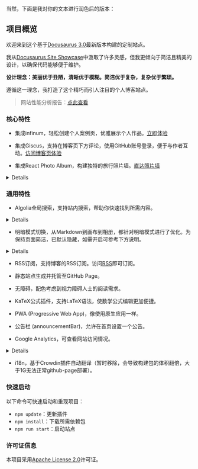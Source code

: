 当然，下面是我对你的文本进行润色后的版本：

## 项目概览

欢迎来到这个基于[Docusaurus 3.0](https://docusaurus.io/)最新版本构建的定制站点。

我从[Docusaurus Site Showcase](https://docusaurus.io/showcase)中汲取了许多灵感，但我更倾向于简洁且精美的设计，以确保代码能够便于维护。

**设计理念：美丽优于丑陋，清晰优于模糊。简洁优于复杂，复杂优于繁琐。**

遵循这一理念，我打造了这个精巧而引人注目的个人博客站点。

> 网站性能分析报告：[点此查看](https://pagespeed.web.dev/)

### 核心特性

- 集成infinum，轻松创建个人案例页，优雅展示个人作品。[立即体验](https://jiangmiemie.com/)

- 集成Giscus，支持在博客页下方评论，使用GitHub账号登录，便于与作者互动。[访问博客页体验](https://jiangmiemie.com/blog/blog/)

- 集成React Photo Album，构建独特的旅行照片墙。[直达照片墙](https://jiangmiemie.com/gallery/)
<details>
点击照片可放大并展示照片描述，支持多种布局、按标签筛选、点击单独查看、显示图片大小与描述、前后预览、图片放大、缩小等功能。`src\pages\gallery\index.js`中的 `photos` 字段为相册图片，可按需自定义。
</details>

### 通用特性

- Algolia全局搜索，支持站内搜索，帮助你快速找到所需内容。
<details>
获取Algolia的 `Application ID` 和 `Search-Only API Key`，并填入 `docusaurus.config.js` 的 `algolia` 字段。

添加搜索框：
```javascript
navbar: {
  title: '首页',
  hideOnScroll: true,
  items: [
    // 搜索框
    {
      type: 'search',
      position: 'right',
    },
  ]
},
```
</details>

- 明暗模式切换，从Markdown到画布到相册，都针对明暗模式进行了优化。为保持页面简洁，已默认隐藏，如需开启可参考下方说明。 
<details>
```
    //将下方代码中的disableSwitch: true改为false即可显示明暗切换按钮
    colorMode: {
      defaultMode: 'light',//定义首次访问的颜色
      disableSwitch: true,//隐藏明暗切换按钮
      respectPrefersColorScheme: false,//跟随用户系统默认
    },
```
</details>

- RSS订阅，支持博客的RSS订阅。访问[RSS](https://jiangmiemie.com/blog/rss.xml)即可订阅。

- 静态站点生成并托管至GitHub Page。

- 无障碍，配色考虑到视力障碍人士的阅读需求。

- KaTeX公式插件，支持LaTeX语法，使数学公式编辑更加便捷。

- PWA (Progressive Web App)，像使用原生应用一样。

- 公告栏 (announcementBar)，允许在首页设置一个公告。

- Google Analytics，可查看网站访问情况。
<details>
获取谷歌分析代码，并填入 `docusaurus.config.js` 的 `googleAnalytics` 字段。
</details>

- i18n，基于Crowdin插件自动翻译（暂时移除，会导致构建包的体积翻倍，大于1G无法正常github-page部署）。

### 快速启动

以下命令可快速启动和重现项目：

- `npm update`：更新插件
- `npm install`：下载所需依赖包
- `npm run start`：启动站点

### 许可证信息

本项目采用[Apache License 2.0](LICENSE)许可证。